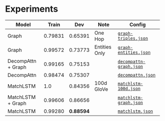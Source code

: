 #  Experiments

| Model              | Train   | Dev       | Note          | Config                                                         |
| ------------------ | ------- | --------- | ------------- | -------------------------------------------------------------- |
| Graph              | 0.79831 |  0.65391  | One Hop       | [`graph-triples.json`](./experiments/graph-triples.json)       |
| Graph              | 0.99572 |  0.73773  | Entities Only | [`graph-entities.json`](./experiments/graph-entities.json)     |
| DecompAttn + Graph | 0.99165 |  0.75153  |               | [`decompattn-graph.json`](./experiments/decompattn-graph.json) |
| DecompAttn         | 0.98474 |  0.75307  |               | [`decompattn.json`](./experiments/decompattn.json)             |
| MatchLSTM          | 1.0     |  0.84356  | 100d GloVe    | [`matchlstm-100d.json`](./experiments/matchlstm-100d.json)     |
| MatchLSTM + Graph  | 0.99606 |  0.86656  |               | [`matchlstm-graph.json`](./experiments/matchlstm-graph.json)   |
| MatchLSTM          | 0.99280 |**0.88594**|               | [`matchlstm.json`](./experiments/matchlstm.json)               |
